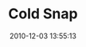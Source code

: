 ---
id: 72157638082714843
title: Cold Snap
cover: https://farm8.staticflickr.com/7329/11068692124_2c6ece69e2_q.jpg
date: 2010-12-03 13:55:13
photos:
  - thumbnail: https://farm8.staticflickr.com/7329/11068692124_2c6ece69e2_q.jpg
    original: https://farm8.staticflickr.com/7329/11068692124_402e8284e9_o.jpg
    title: IMG_3325
  - thumbnail: https://farm3.staticflickr.com/2847/11068673536_e52b15dbd3_q.jpg
    original: https://farm3.staticflickr.com/2847/11068673536_b3f3f26502_o.jpg
    title: IMG_3326
  - thumbnail: https://farm6.staticflickr.com/5541/11068744163_775c6f15fb_q.jpg
    original: https://farm6.staticflickr.com/5541/11068744163_63bce6e9db_o.jpg
    title: IMG_3327
  - thumbnail: https://farm3.staticflickr.com/2810/11068580245_8a9de567fb_q.jpg
    original: https://farm3.staticflickr.com/2810/11068580245_932089f57b_o.jpg
    title: IMG_3329
  - thumbnail: https://farm8.staticflickr.com/7417/11068699064_a7d2a6cca2_q.jpg
    original: https://farm8.staticflickr.com/7417/11068699064_882f680c5d_o.jpg
    title: IMG_3334
  - thumbnail: https://farm8.staticflickr.com/7416/11068589155_a08e15aac3_q.jpg
    original: https://farm8.staticflickr.com/7416/11068589155_624b492a07_o.jpg
    title: IMG_3336
  - thumbnail: https://farm3.staticflickr.com/2843/11068751543_3663846593_q.jpg
    original: https://farm3.staticflickr.com/2843/11068751543_92602c72da_o.jpg
    title: IMG_3337
  - thumbnail: https://farm8.staticflickr.com/7378/11068672576_f1682d9191_q.jpg
    original: https://farm8.staticflickr.com/7378/11068672576_fc889207ec_o.jpg
    title: IMG_3339
  - thumbnail: https://farm4.staticflickr.com/3822/11068588565_1afc31b6e5_q.jpg
    original: https://farm4.staticflickr.com/3822/11068588565_1e3d848c09_o.jpg
    title: IMG_3343
  - thumbnail: https://farm3.staticflickr.com/2871/11068679346_26e2ce75ec_q.jpg
    original: https://farm3.staticflickr.com/2871/11068679346_3ba60b1e6e_o.jpg
    title: IMG_3344
  - thumbnail: https://farm8.staticflickr.com/7433/11068697154_8a46064d65_q.jpg
    original: https://farm8.staticflickr.com/7433/11068697154_958144e364_o.jpg
    title: IMG_3345
  - thumbnail: https://farm8.staticflickr.com/7459/11068678536_27262bf08a_q.jpg
    original: https://farm8.staticflickr.com/7459/11068678536_4aee36df16_o.jpg
    title: IMG_3347
  - thumbnail: https://farm4.staticflickr.com/3741/11068749873_34f5e517f3_q.jpg
    original: https://farm4.staticflickr.com/3741/11068749873_1a8ec3e441_o.jpg
    title: IMG_3351
  - thumbnail: https://farm8.staticflickr.com/7433/11068749393_8cdd5bea9e_q.jpg
    original: https://farm8.staticflickr.com/7433/11068749393_e6b25a0cf0_o.jpg
    title: IMG_3352
  - thumbnail: https://farm6.staticflickr.com/5536/11068749333_ed5b53b6a5_q.jpg
    original: https://farm6.staticflickr.com/5536/11068749333_828cc1eabc_o.jpg
    title: IMG_3353
  - thumbnail: https://farm4.staticflickr.com/3710/11068695904_1d1726ec83_q.jpg
    original: https://farm4.staticflickr.com/3710/11068695904_b9755d3a04_o.jpg
    title: IMG_3356
  - thumbnail: https://farm3.staticflickr.com/2886/11068748803_f96c79dddf_q.jpg
    original: https://farm3.staticflickr.com/2886/11068748803_1ff15b956a_o.jpg
    title: IMG_3361
  - thumbnail: https://farm6.staticflickr.com/5493/11068585545_9d4b788abd_q.jpg
    original: https://farm6.staticflickr.com/5493/11068585545_274a3a52c6_o.jpg
    title: IMG_3369
  - thumbnail: https://farm8.staticflickr.com/7401/11068694824_6e003aff4e_q.jpg
    original: https://farm8.staticflickr.com/7401/11068694824_05e39553cc_o.jpg
    title: IMG_3370
  - thumbnail: https://farm4.staticflickr.com/3800/11068694514_51099d9650_q.jpg
    original: https://farm4.staticflickr.com/3800/11068694514_0090a5e582_o.jpg
    title: IMG_3374
  - thumbnail: https://farm4.staticflickr.com/3782/11068584735_33baa34881_q.jpg
    original: https://farm4.staticflickr.com/3782/11068584735_134e94396e_o.jpg
    title: IMG_3375
  - thumbnail: https://farm8.staticflickr.com/7314/11068675676_7a2f6e9208_q.jpg
    original: https://farm8.staticflickr.com/7314/11068675676_467b1d822d_o.jpg
    title: IMG_3379
  - thumbnail: https://farm6.staticflickr.com/5548/11068747093_7d9601a0bb_q.jpg
    original: https://farm6.staticflickr.com/5548/11068747093_743315b62b_o.jpg
    title: IMG_3385
  - thumbnail: https://farm8.staticflickr.com/7345/11068675196_b0ca142116_q.jpg
    original: https://farm8.staticflickr.com/7345/11068675196_54fe4ab78e_o.jpg
    title: IMG_3387
  - thumbnail: https://farm4.staticflickr.com/3716/11068675136_1f5a2ac696_q.jpg
    original: https://farm4.staticflickr.com/3716/11068675136_f91a1b68d5_o.jpg
    title: IMG_3391
  - thumbnail: https://farm3.staticflickr.com/2873/11068583685_38e9598e21_q.jpg
    original: https://farm3.staticflickr.com/2873/11068583685_3c5022609b_o.jpg
    title: IMG_3392
  - thumbnail: https://farm6.staticflickr.com/5489/11068674366_2c91d064cb_q.jpg
    original: https://farm6.staticflickr.com/5489/11068674366_53f6d2e6e9_o.jpg
    title: IMG_3395
  - thumbnail: https://farm3.staticflickr.com/2845/11068692294_69161635e7_q.jpg
    original: https://farm3.staticflickr.com/2845/11068692294_810aa55b3c_o.jpg
    title: IMG_3397
---